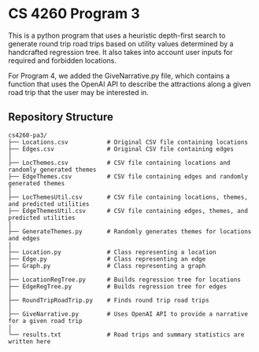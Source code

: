 # CS 4260 Program 3
This is a python program that uses a heuristic depth-first search to generate round trip road trips based on utility values determined by a handcrafted regression tree. It also takes into account user inputs for required and forbidden locations.

For Program 4, we added the GiveNarrative.py file, which contains a function that uses the OpenAI API to describe the attractions along a given road trip that the user may be interested in.

## Repository Structure
```
cs4260-pa3/
├── Locations.csv           # Original CSV file containing locations
├── Edges.csv               # Original CSV file containing edges
│
├── LocThemes.csv           # CSV file containing locations and randomly generated themes
├── EdgeThemes.csv          # CSV file containing edges and randomly generated themes
│
├── LocThemesUtil.csv       # CSV file containing locations, themes, and predicted utilities
├── EdgeThemesUtil.csv      # CSV file containing edges, themes, and predicted utilities
│
├── GenerateThemes.py       # Randomly generates themes for locations and edges
│
├── Location.py             # Class representing a location
├── Edge.py                 # Class representing an edge
├── Graph.py                # Class representing a graph
│
├── LocationRegTree.py      # Builds regression tree for locations
├── EdgeRegTree.py          # Builds regression tree for edges
│
├── RoundTripRoadTrip.py    # Finds round trip road trips
│
├── GiveNarrative.py        # Uses OpenAI API to provide a narrative for a given road trip
│
└── results.txt             # Road trips and summary statistics are written here
```
